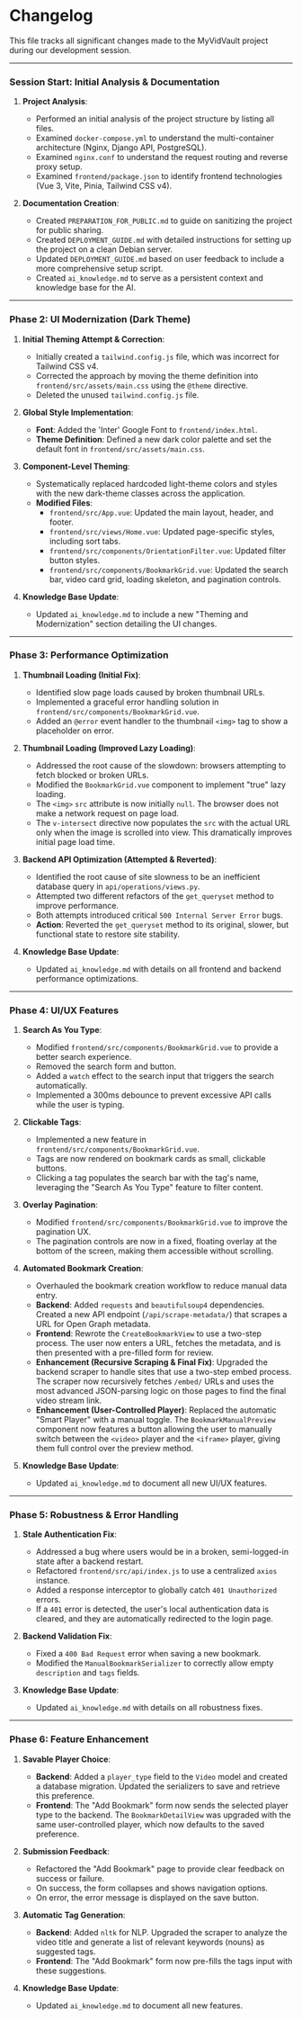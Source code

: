 # Changelog

This file tracks all significant changes made to the MyVidVault project during our development session.

---

### **Session Start: Initial Analysis & Documentation**

1.  **Project Analysis**:
    *   Performed an initial analysis of the project structure by listing all files.
    *   Examined `docker-compose.yml` to understand the multi-container architecture (Nginx, Django API, PostgreSQL).
    *   Examined `nginx.conf` to understand the request routing and reverse proxy setup.
    *   Examined `frontend/package.json` to identify frontend technologies (Vue 3, Vite, Pinia, Tailwind CSS v4).

2.  **Documentation Creation**:
    *   Created `PREPARATION_FOR_PUBLIC.md` to guide on sanitizing the project for public sharing.
    *   Created `DEPLOYMENT_GUIDE.md` with detailed instructions for setting up the project on a clean Debian server.
    *   Updated `DEPLOYMENT_GUIDE.md` based on user feedback to include a more comprehensive setup script.
    *   Created `ai_knowledge.md` to serve as a persistent context and knowledge base for the AI.

---

### **Phase 2: UI Modernization (Dark Theme)**

1.  **Initial Theming Attempt & Correction**:
    *   Initially created a `tailwind.config.js` file, which was incorrect for Tailwind CSS v4.
    *   Corrected the approach by moving the theme definition into `frontend/src/assets/main.css` using the `@theme` directive.
    *   Deleted the unused `tailwind.config.js` file.

2.  **Global Style Implementation**:
    *   **Font**: Added the 'Inter' Google Font to `frontend/index.html`.
    *   **Theme Definition**: Defined a new dark color palette and set the default font in `frontend/src/assets/main.css`.

3.  **Component-Level Theming**:
    *   Systematically replaced hardcoded light-theme colors and styles with the new dark-theme classes across the application.
    *   **Modified Files**:
        *   `frontend/src/App.vue`: Updated the main layout, header, and footer.
        *   `frontend/src/views/Home.vue`: Updated page-specific styles, including sort tabs.
        *   `frontend/src/components/OrientationFilter.vue`: Updated filter button styles.
        *   `frontend/src/components/BookmarkGrid.vue`: Updated the search bar, video card grid, loading skeleton, and pagination controls.

4.  **Knowledge Base Update**:
    *   Updated `ai_knowledge.md` to include a new "Theming and Modernization" section detailing the UI changes.

---

### **Phase 3: Performance Optimization**

1.  **Thumbnail Loading (Initial Fix)**:
    *   Identified slow page loads caused by broken thumbnail URLs.
    *   Implemented a graceful error handling solution in `frontend/src/components/BookmarkGrid.vue`.
    *   Added an `@error` event handler to the thumbnail `<img>` tag to show a placeholder on error.

2.  **Thumbnail Loading (Improved Lazy Loading)**:
    *   Addressed the root cause of the slowdown: browsers attempting to fetch blocked or broken URLs.
    *   Modified the `BookmarkGrid.vue` component to implement "true" lazy loading.
    *   The `<img>` `src` attribute is now initially `null`. The browser does not make a network request on page load.
    *   The `v-intersect` directive now populates the `src` with the actual URL only when the image is scrolled into view. This dramatically improves initial page load time.

3.  **Backend API Optimization (Attempted & Reverted)**:
    *   Identified the root cause of site slowness to be an inefficient database query in `api/operations/views.py`.
    *   Attempted two different refactors of the `get_queryset` method to improve performance.
    *   Both attempts introduced critical `500 Internal Server Error` bugs.
    *   **Action**: Reverted the `get_queryset` method to its original, slower, but functional state to restore site stability.

4.  **Knowledge Base Update**:
    *   Updated `ai_knowledge.md` with details on all frontend and backend performance optimizations.

---

### **Phase 4: UI/UX Features**

1.  **Search As You Type**:
    *   Modified `frontend/src/components/BookmarkGrid.vue` to provide a better search experience.
    *   Removed the search form and button.
    *   Added a `watch` effect to the search input that triggers the search automatically.
    *   Implemented a 300ms debounce to prevent excessive API calls while the user is typing.

2.  **Clickable Tags**:
    *   Implemented a new feature in `frontend/src/components/BookmarkGrid.vue`.
    *   Tags are now rendered on bookmark cards as small, clickable buttons.
    *   Clicking a tag populates the search bar with the tag's name, leveraging the "Search As You Type" feature to filter content.

3.  **Overlay Pagination**:
    *   Modified `frontend/src/components/BookmarkGrid.vue` to improve the pagination UX.
    *   The pagination controls are now in a fixed, floating overlay at the bottom of the screen, making them accessible without scrolling.

4.  **Automated Bookmark Creation**:
    *   Overhauled the bookmark creation workflow to reduce manual data entry.
    *   **Backend**: Added `requests` and `beautifulsoup4` dependencies. Created a new API endpoint (`/api/scrape-metadata/`) that scrapes a URL for Open Graph metadata.
    *   **Frontend**: Rewrote the `CreateBookmarkView` to use a two-step process. The user now enters a URL, fetches the metadata, and is then presented with a pre-filled form for review.
    *   **Enhancement (Recursive Scraping & Final Fix)**: Upgraded the backend scraper to handle sites that use a two-step embed process. The scraper now recursively fetches `/embed/` URLs and uses the most advanced JSON-parsing logic on those pages to find the final video stream link.
    *   **Enhancement (User-Controlled Player)**: Replaced the automatic "Smart Player" with a manual toggle. The `BookmarkManualPreview` component now features a button allowing the user to manually switch between the `<video>` player and the `<iframe>` player, giving them full control over the preview method.

5.  **Knowledge Base Update**:
    *   Updated `ai_knowledge.md` to document all new UI/UX features.

---

### **Phase 5: Robustness & Error Handling**

1.  **Stale Authentication Fix**:
    *   Addressed a bug where users would be in a broken, semi-logged-in state after a backend restart.
    *   Refactored `frontend/src/api/index.js` to use a centralized `axios` instance.
    *   Added a response interceptor to globally catch `401 Unauthorized` errors.
    *   If a `401` error is detected, the user's local authentication data is cleared, and they are automatically redirected to the login page.

2.  **Backend Validation Fix**:
    *   Fixed a `400 Bad Request` error when saving a new bookmark.
    *   Modified the `ManualBookmarkSerializer` to correctly allow empty `description` and `tags` fields.

3.  **Knowledge Base Update**:
    *   Updated `ai_knowledge.md` with details on all robustness fixes.

---

### **Phase 6: Feature Enhancement**

1.  **Savable Player Choice**:
    *   **Backend**: Added a `player_type` field to the `Video` model and created a database migration. Updated the serializers to save and retrieve this preference.
    *   **Frontend**: The "Add Bookmark" form now sends the selected player type to the backend. The `BookmarkDetailView` was upgraded with the same user-controlled player, which now defaults to the saved preference.

2.  **Submission Feedback**:
    *   Refactored the "Add Bookmark" page to provide clear feedback on success or failure.
    *   On success, the form collapses and shows navigation options.
    *   On error, the error message is displayed on the save button.

3.  **Automatic Tag Generation**:
    *   **Backend**: Added `nltk` for NLP. Upgraded the scraper to analyze the video title and generate a list of relevant keywords (nouns) as suggested tags.
    *   **Frontend**: The "Add Bookmark" form now pre-fills the tags input with these suggestions.

4.  **Knowledge Base Update**:
    *   Updated `ai_knowledge.md` to document all new features.
